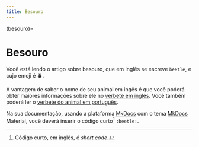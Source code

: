 ```yaml
---
title: Besouro
---
```


(besouro)=

# Besouro

Você está lendo o artigo sobre besouro, que em inglês se escreve 
`beetle`, e cujo emoji é 🪲.

A vantagem de saber o nome de seu animal em ingês é que você poderá obter maiores informações sobre ele no [verbete em inglês](wikien:beetle). 
Você também poderá ler o [verbete do animal em português](wikipt:besouro).

Na sua documentação, usando a plataforma [MkDocs](https://www.mkdocs.org/) com o tema [MkDocs Material](https://squidfunk.github.io/mkdocs-material/),
você deverá inserir o código curto[^1] `:beetle:`.

[^1]: Código curto, em inglês, é *short code*.
